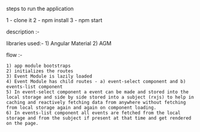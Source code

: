 steps to run the application

1 - clone it
2 - npm install
3 - npm start 


description :-

libraries used:- 
    1) Angular Material
    2) AGM

flow :-

    1) app module bootstraps
    2) initializes the routes
    3) Event Module is lazily loaded
    4) Event Module has child routes - a) event-select component and b) events-list component
    5) In event-select component a event can be made and stored into the local storage and side by side stored into a subject (rxjs) to help in caching and reactively fetching data from anywhere without fetching from local storage again and again on component loading.
    6) In events-list component all events are fetched from the local storage and from the subject if present at that time and get rendered on the page.